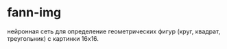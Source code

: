 # fann-img

нейронная сеть для определение геометрических фигур (круг, квадрат, треугольник) с картинки 16x16.
